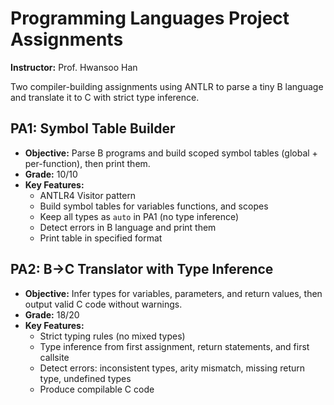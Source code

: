 # Programming Languages Project Assignments
**Instructor:** Prof. Hwansoo Han


Two compiler-building assignments using ANTLR to parse a tiny B language and translate it to C with strict type inference.

## PA1: Symbol Table Builder
- **Objective:** Parse B programs and build scoped symbol tables (global + per-function), then print them.
- **Grade:** 10/10
- **Key Features:**
  - ANTLR4 Visitor pattern
  - Build symbol tables for variables functions, and scopes
  - Keep all types as `auto` in PA1 (no type inference)
  - Detect errors in B language and print them
  - Print table in specified format

## PA2: B→C Translator with Type Inference
- **Objective:** Infer types for variables, parameters, and return values, then output valid C code without warnings.
- **Grade:** 18/20
- **Key Features:**
  - Strict typing rules (no mixed types)
  - Type inference from first assignment, return statements, and first callsite
  - Detect errors: inconsistent types, arity mismatch, missing return type, undefined types
  - Produce compilable C code
